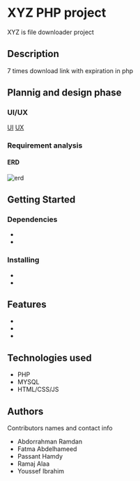 # XYZ PHP project
XYZ is file downloader project


## Description

7 times download link with expiration in php 

## Plannig and design phase

### UI/UX

[UI](https://drive.google.com/drive/folders/12Y-rVNrF691RTukezGHPksoBqjT4_qNt?usp=sharing)
[UX](https://drive.google.com/drive/folders/103ga-25DLs3drc3RjQANh44M4yreHs3r)

### Requirement analysis 
#### ERD 
![erd](https://github.com/AbdorrahmanRamadan/XYZOS-PHP-Project/tree/main/diagrams/erd_diagram.png?raw=true)

## Getting Started

### Dependencies

* 
* 

### Installing

* 
* 

## Features
*
*
*

## Technologies used
* PHP
* MYSQL
* HTML/CSS/JS

## Authors

Contributors names and contact info

* Abdorrahman Ramdan
* Fatma Abdelhameed
* Passant Hamdy
* Ramaj Alaa
* Youssef Ibrahim



